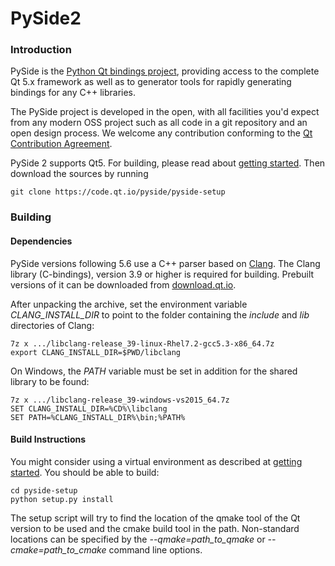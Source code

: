 # PySide2

### Introduction

PySide is the [Python Qt bindings project](http://wiki.qt.io/PySide2), providing
access to the complete Qt 5.x framework as well as to generator tools for rapidly
generating bindings for any C++ libraries.

The PySide project is developed in the open, with all facilities you'd expect
from any modern OSS project such as all code in a git repository and an open
design process. We welcome any contribution conforming to the
[Qt Contribution Agreement](https://www.qt.io/contributionagreement/).


PySide 2 supports Qt5. For building, please read about
[getting started](https://wiki.qt.io/PySide2_GettingStarted).
Then download the sources by running

    git clone https://code.qt.io/pyside/pyside-setup

### Building

#### Dependencies

PySide versions following 5.6 use a C++ parser based on
[Clang](http://clang.org/). The Clang library (C-bindings), version 3.9 or
higher is required for building. Prebuilt versions of it can be downloaded from
[download.qt.io](http://download.qt.io/development_releases/prebuilt/libclang/).

After unpacking the archive, set the environment variable *CLANG_INSTALL_DIR* to
point to the folder containing the *include* and *lib* directories of Clang:

    7z x .../libclang-release_39-linux-Rhel7.2-gcc5.3-x86_64.7z
    export CLANG_INSTALL_DIR=$PWD/libclang

On Windows, the *PATH* variable must be set in addition for the shared library to be
found:

    7z x .../libclang-release_39-windows-vs2015_64.7z
    SET CLANG_INSTALL_DIR=%CD%\libclang
    SET PATH=%CLANG_INSTALL_DIR%\bin;%PATH%

#### Build Instructions

You might consider using a virtual environment as described at
[getting started](https://wiki.qt.io/PySide2_GettingStarted).
You should be able to build:

    cd pyside-setup
    python setup.py install

The setup script will try to find the location of the qmake tool of the Qt
version to be used and the cmake build tool in the path. Non-standard
locations can be specified by the *--qmake=path_to_qmake* or
*--cmake=path_to_cmake* command line options.
